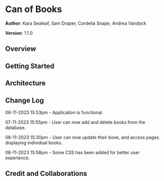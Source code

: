 # Can of Books

**Author**: Kara Sealeaf, Sam Draper, Cordelia Snape, Andrea Vandyck

**Version**: 1.1.0

## Overview

<!-- Provide a high level overview of what this application is and why you are building it, beyond the fact that it's an assignment for this class. (i.e. What's your problem domain?) -->

## Getting Started

<!-- What are the steps that a user must take in order to build this app on their own machine and get it running? -->

## Architecture

<!-- Provide a detailed description of the application design. What technologies (languages, libraries, etc) you're using, and any other relevant design information. -->

## Change Log

06-11-2023 15:53pm - Application is functional.

07-11-2023 15:55pm - User can now add and delete books from the database.

08-11-2023 15:30pm - User can now update their book, and access pages displaying individual books.

08-11-2023 15:58pm - Some CSS has been added for better user experience.

## Credit and Collaborations

<!-- Give credit (and a link) to other people or resources that helped you build this application. -->
